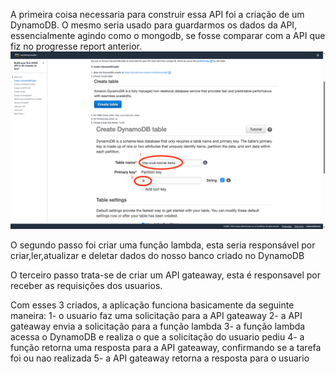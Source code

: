 A primeira coisa necessaria para construir essa API foi a criação de um DynamoDB. O mesmo seria usado para guardarmos os dados da API, essencialmente agindo como o mongodb, se fosse comparar com a API que fiz no progresse report anterior.
![demostração do dynamodb](image.png)

O segundo passo foi criar uma função lambda, esta seria responsável por criar,ler,atualizar e deletar dados do nosso banco criado no DynamoDB

O terceiro passo trata-se de criar um API gateaway, esta é responsavel por receber as requisições dos usuarios.

Com esses 3 criados, a aplicação funciona basicamente da seguinte maneira:
1- o usuario faz uma solicitação para a API gateaway 
2- a API gateaway envia a solicitação para a função lambda
3- a função lambda acessa o DynamoDB e realiza o que a solicitação do usuario pediu
4- a função retorna uma resposta para a API gateaway, confirmando se a tarefa foi ou nao realizada
5- a API gateaway retorna a resposta para o usuario